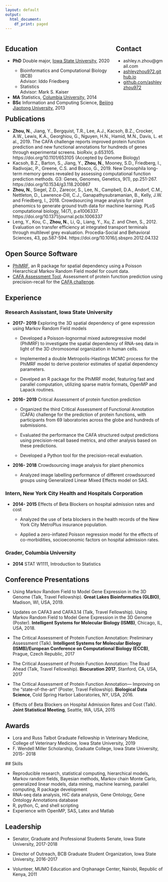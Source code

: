 ```yaml
---
layout: default
output:
  html_document:
    df_print: paged
---
```


<div style="float:left; width: 70%">
<h2>Education</h2>
<ul>
  <li><b>PhD</b> Double major, <a href="http://www.iastate.edu/">Iowa State University</a>, 2020</li>
  <ul>
  <li> Bioinformatics and Computational Biology (BCB)<br>Advisor: Iddo Friedberg</li>
  <li> Statistics<br>Advisor: Mark S. Kaiser</li>
  </ul>
  <li><b>MA</b> Statistics, <a href="http://www.columbia.edu/">Columbia University,</a> 2014</li>
  <li><b>BSc</b> Information and Computing Science, <a href="http://www.bjtu.edu.cn/">Beijing Jiaotong University,</a> 2013</li>
</ul>
</div>

<div style="float:right; width: 30%">
<h2>Contact</h2>
<ul>
  <li> ashley.n.zhou@gmail.com</li>
  <li><a href="http://ashleyzhou972.github.io"> ashleyzhou972.github.io</a></li>
  <li><a href="http://github.com/ashleyzhou972"> github.com/ashleyzhou972</a></li>
</ul>
</div>

<h2 style="clear: both">Publications</h2>
<ul>
  <li><b>Zhou, N.</b>, Jiang, Y., Bergquist, T.R., Lee, A.J., Kacsoh, B.Z., Crocker, A.W., Lewis, K.A., Georghiou, G., Nguyen, H.N., Hamid, M.N., Davis, L. et al., 2019. The CAFA challenge reports improved protein function prediction and new functional annotations for hundreds of genes through experimental screens. bioRxiv, p.653105. <a ref="https://doi.org/10.1101/653105 ">https://doi.org/10.1101/653105 </a> (Accepted by Genome Biology)</li>
  <li>Kacsoh, B.Z., Barton, S., Jiang, Y., <b>Zhou, N.</b>, Mooney, S.D., Friedberg, I., Radivojac, P., Greene, C.S. and Bosco, G., 2019. New Drosophila long-term memory genes revealed by assessing computational function prediction methods. G3: Genes, Genomes, Genetics, 9(1), pp.251-267. <a ref="https://doi.org/10.1534/g3.118.200867">https://doi.org/10.1534/g3.118.200867</a></li>
  <li><b>Zhou, N.</b>, Siegel, Z.D., Zarecor, S., Lee, N., Campbell, D.A., Andorf, C.M., Nettleton, D., Lawrence-Dill, C.J., Ganapathysubramanian, B., Kelly, J.W. and Friedberg, I., 2018. Crowdsourcing image analysis for plant phenomics to generate ground truth data for machine learning. PLoS computational biology, 14(7), p.e1006337. <a ref="https://doi.org/10.1371/journal.pcbi.1006337">https://doi.org/10.1371/journal.pcbi.1006337</a></li>
  <li>Leng, Y., Kou, C., <b>Zhou, N.</b>, Li, Q., Liang, Y., Xu, Z. and Chen, S., 2012. Evaluation on transfer efficiency at integrated transport terminals through multilevel grey evaluation. Procedia-Social and Behavioral Sciences, 43, pp.587-594. <a ref="https://doi.org/10.1016/j.sbspro.2012.04.132">https://doi.org/10.1016/j.sbspro.2012.04.132</a></li>
</ul>

<div style="page-break-after: always;"></div>

## Open Source Software
 - [PhiMRF](https://github.com/ashleyzhou972/PhiMRF), an R package for spatial dependency using a Poisson Hierarchical Markov Random Field model for count data.
 - [CAFA Assessment Tool](https://github.com/ashleyzhou972/CAFA_assessment_tool), Assessment of protein function prediction using precision-recall for the [CAFA challenge](https://www.biofunctionprediction.org/cafa/).


## Experience
### Research Assisstant, Iowa State University
 - **2017- 2019** Exploring the 3D spatial dependency of gene expression using Markov Random Field models
 
    - Developed a Poisson-lognormal mixed autoregressive model (PhiMRF) to investigate the spatial dependency of RNA-seq data in light of the 3D chromosomal organization in human cells.
    
    - Implemented a double Metropolis-Hastings MCMC process for the PhiMRF model to derive posterior estimates of spatial dependency parameters.
    
    - Develped an R package for the PhiMRF model, featuring fast and parallel computation, utilizing sparse matrix formats, OpenMP and Lapack routines.
  
 - **2016- 2019** Critical Assessment of protein function prediction
    - Organized the third Critical Assessment of Functional Annotation (CAFA) challenge for the prediction of protein functions, with participants from 69 laboratories across the globe and hundreds of submissions.
    
    - Evaluated the performance the CAFA structured output predictions using precision-recall based metrics, and other analysis based on these predictions.
    
    - Developed a Python tool for the precision-recall evaluation.

 
 - **2016- 2018** Crowdsourcing image analysis for plant phenomics
    - Analyzed image labelling performance of different crowdsourced groups using Generalized Linear Mixed Effects model on SAS.

<div style="page-break-after: always;"></div>

### Intern, New York City Health and Hospitals Corporation
 - **2014- 2015** Effects of Beta Blockers on hospital admission rates and cost
    - Analyzed the use of beta blockers in the health records of the New York City MetroPlus insurance population.
    
    - Applied a zero-inflated Poisson regression model for the effects of co-morbidities, socioeconomic factors on hospital admission rates.
    
### Grader, Columbia University
  - **2014** STAT W1111, Introduction to Statistics


## Conference Presentations
 - Using Markov Random Field to Model Gene Expression in the 3D Genome (Talk, Travel Fellowship). **Great Lakes Bioinformatics (GLBIO)**, Madison, WI, USA, 2019. 
 
 - Updates on CAFA3 and CAFA3.14 (Talk, Travel Fellowship). Using Markov Random Field to Model Gene Expression in the 3D Genome (Poster). **Intelligent Systems for Molecular Biology (ISMB)**, Chicago, IL, USA, 2018.
 
 - The Critical Assessment of Protein Function Annotation: Preliminary Assessment (Talk). **Intelligent Systems for Molecular Biology (ISMB)/European Conference on Computational Biology (ECCB)**, Prague, Czech Republic, 2017
 
 - The Critical Assessment of Protein Function Annotation: The Road Ahead (Talk, Travel Fellowship). **Biocuration 2017**, Stanford, CA, USA, 2017
 
 - The Critical Assessment of Protein Function Annotation— Improving on the “state-of-the-art” (Poster, Travel Fellowship). **Biological Data Science**, Cold Spring Harbor Laboratories, NY, USA, 2016.
 
 - Effects of Beta Blockers on Hospital Admission Rates and Cost (Talk). **Joint Statistical Meeting**, Seattle, WA, USA, 2015
 
## Awards
 - Lora and Russ Talbot Graduate Fellowship in Veterinary Medicine, College of Veterinary Medicine, Iowa State University, 2019
 - F. Wendell Miller Scholarship, Graduate College, Iowa State University, 2015- 2018


<div style="page-break-after: always;"></div>
## Skills

 - Reproducible research, statistical computing, hierarchical models, Markov random fields, Bayesian methods, Markov chain Monte Carlo, generalized linear models, data mining, machine learning, parallel computing, R package development
 - RNA-seq data analysis, HiC data analysis, Gene Ontology, Gene Ontology Annotations database
 - R, python, C, and shell scripting
 - Experience with OpenMP, SAS, Latex and Matlab

## Leadership
 - Senator, Graduate and Professional Students Senate, Iowa State University, 2017-2018
 
 - Director of Outreach, BCB Graduate Student Organization, Iowa State University, 2016-2017
 
 - Volunteer, MUMO Education and Orphanage Center, Nairobi, Republic of Kenya, 2011
